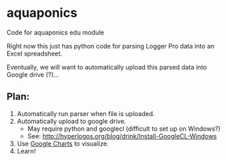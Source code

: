 # aquaponics
Code for aquaponics edu module

Right now this just has python code for parsing Logger Pro data into an Excel spreadsheet.

Eventually, we will want to automatically upload this parsed data into Google drive (?)...

## Plan:

1. Automatically run parser when file is uploaded.
2. Automatically upload to google drive.
    - May require python and googlecl (difficult to set up on Windows?)
    - See: http://hyperlogos.org/blog/drink/Install-GoogleCL-Windows
3. Use [Google Charts](https://developers.google.com/chart/) to visualize.
4. Learn!
